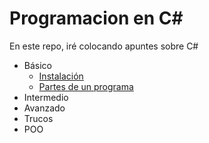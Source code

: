 # Programacion en C#

En este repo, iré colocando apuntes sobre C# 

- Básico
  - [Instalación](basic_00/README.md)
  - [Partes de un programa](basic_01/README.md)
- Intermedio
- Avanzado
- Trucos
- POO